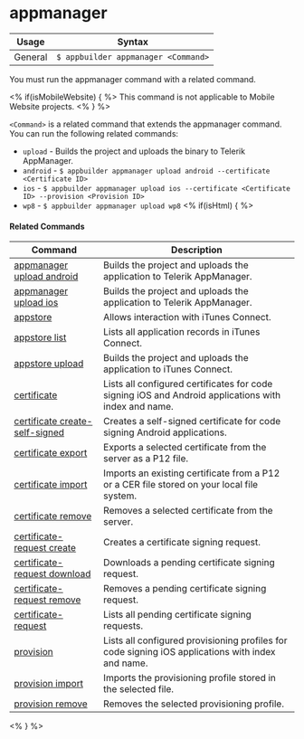 appmanager
==========

Usage | Syntax
------|-------
General |`$ appbuilder appmanager <Command>`

You must run the appmanager command with a related command.

<% if(isMobileWebsite) { %>
This command is not applicable to Mobile Website projects.
<% } %>

`<Command>` is a related command that extends the appmanager command. You can run the following related commands:
* `upload` - Builds the project and uploads the binary to Telerik AppManager.
* `android` - `$ appbuilder appmanager upload android --certificate <Certificate ID>`
* `ios` - `$ appbuilder appmanager upload ios --certificate <Certificate ID> --provision <Provision ID>`
* `wp8` - `$ appbuilder appmanager upload wp8`
<% if(isHtml) { %> 

#### Related Commands

Command | Description
----------|----------
[appmanager upload android](appmanager-upload-android.html) | Builds the project and uploads the application to Telerik AppManager.
[appmanager upload ios](appmanager-upload-ios.html) | Builds the project and uploads the application to Telerik AppManager.
[appstore](appstore.html) | Allows interaction with iTunes Connect.
[appstore list](appstore-list.html) | Lists all application records in iTunes Connect.
[appstore upload](appstore-upload.html) | Builds the project and uploads the application to iTunes Connect.
[certificate](certificate.html) | Lists all configured certificates for code signing iOS and Android applications with index and name.
[certificate create-self-signed](certificate-create-self-signed.html) | Creates a self-signed certificate for code signing Android applications.
[certificate export](certificate-export.html) | Exports a selected certificate from the server as a P12 file.
[certificate import](certificate-import.html) | Imports an existing certificate from a P12 or a CER file stored on your local file system.
[certificate remove](certificate-remove.html) | Removes a selected certificate from the server.
[certificate-request create](certificate-request-create.html) | Creates a certificate signing request.
[certificate-request download](certificate-request-download.html) | Downloads a pending certificate signing request.
[certificate-request remove](certificate-request-remove.html) | Removes a pending certificate signing request.
[certificate-request](certificate-request.html) | Lists all pending certificate signing requests.
[provision](provision.html) | Lists all configured provisioning profiles for code signing iOS applications with index and name.
[provision import](provision-import.html) | Imports the provisioning profile stored in the selected file.
[provision remove](provision-remove.html) | Removes the selected provisioning profile.
<% } %>